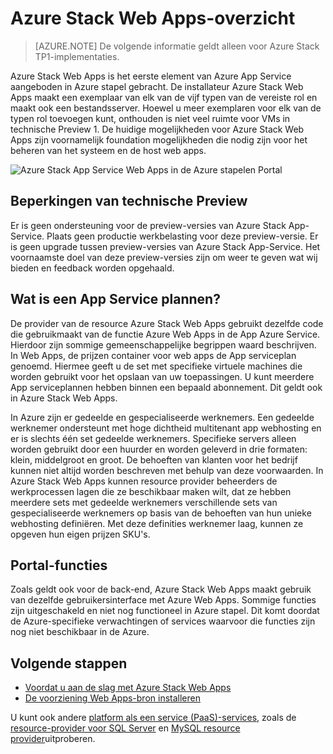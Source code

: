 <properties
    pageTitle="Azure Stack Web Apps-overzicht | Microsoft Azure"
    description="Overzicht van Web Apps in Azure stapel"
    services="azure-stack"
    documentationCenter=""
    authors="apwestgarth"
    manager="stefsch"
    editor=""/>

<tags
    ms.service="azure-stack"
    ms.workload="app-service"
    ms.tgt_pltfrm="na"
    ms.devlang="na"
    ms.topic="article"
    ms.date="09/26/2016"
    ms.author="anwestg"/>
    
# <a name="azure-stack-web-apps-overview"></a>Azure Stack Web Apps-overzicht
    
> [AZURE.NOTE] De volgende informatie geldt alleen voor Azure Stack TP1-implementaties.

Azure Stack Web Apps is het eerste element van Azure App Service aangeboden in Azure stapel gebracht. De installateur Azure Stack Web Apps maakt een exemplaar van elk van de vijf typen van de vereiste rol en maakt ook een bestandsserver. Hoewel u meer exemplaren voor elk van de typen rol toevoegen kunt, onthouden is niet veel ruimte voor VMs in technische Preview 1. De huidige mogelijkheden voor Azure Stack Web Apps zijn voornamelijk foundation mogelijkheden die nodig zijn voor het beheren van het systeem en de host web apps.

![Azure Stack App Service Web Apps in de Azure stapelen Portal][1]

## <a name="limitations-of-the-technical-preview"></a>Beperkingen van technische Preview

Er is geen ondersteuning voor de preview-versies van Azure Stack App-Service. Plaats geen productie werkbelasting voor deze preview-versie. Er is geen upgrade tussen preview-versies van Azure Stack App-Service. Het voornaamste doel van deze preview-versies zijn om weer te geven wat wij bieden en feedback worden opgehaald. 

## <a name="what-is-an-app-service-plan"></a>Wat is een App Service plannen?

De provider van de resource Azure Stack Web Apps gebruikt dezelfde code die gebruikmaakt van de functie Azure Web Apps in de App Azure Service. Hierdoor zijn sommige gemeenschappelijke begrippen waard beschrijven. In Web Apps, de prijzen container voor web apps de App serviceplan genoemd. Hiermee geeft u de set met specifieke virtuele machines die worden gebruikt voor het opslaan van uw toepassingen. U kunt meerdere App serviceplannen hebben binnen een bepaald abonnement. Dit geldt ook in Azure Stack Web Apps. 

In Azure zijn er gedeelde en gespecialiseerde werknemers. Een gedeelde werknemer ondersteunt met hoge dichtheid multitenant app webhosting en er is slechts één set gedeelde werknemers. Specifieke servers alleen worden gebruikt door een huurder en worden geleverd in drie formaten: klein, middelgroot en groot. De behoeften van klanten voor het bedrijf kunnen niet altijd worden beschreven met behulp van deze voorwaarden. In Azure Stack Web Apps kunnen resource provider beheerders de werkprocessen lagen die ze beschikbaar maken wilt, dat ze hebben meerdere sets met gedeelde werknemers verschillende sets van gespecialiseerde werknemers op basis van de behoeften van hun unieke webhosting definiëren. Met deze definities werknemer laag, kunnen ze opgeven hun eigen prijzen SKU's.

## <a name="portal-features"></a>Portal-functies

Zoals geldt ook voor de back-end, Azure Stack Web Apps maakt gebruik van dezelfde gebruikersinterface met Azure Web Apps. Sommige functies zijn uitgeschakeld en niet nog functioneel in Azure stapel. Dit komt doordat de Azure-specifieke verwachtingen of services waarvoor die functies zijn nog niet beschikbaar in de Azure. 

## <a name="next-steps"></a>Volgende stappen

- [Voordat u aan de slag met Azure Stack Web Apps](azure-stack-webapps-before-you-get-started.md)
- [De voorziening Web Apps-bron installeren](azure-stack-webapps-deploy.md)

U kunt ook andere [platform als een service (PaaS)-services](azure-stack-tools-paas-services.md), zoals de [resource-provider voor SQL Server](azure-stack-sql-rp-deploy-short.md) en [MySQL resource provider](azure-stack-mysql-rp-deploy-short.md)uitproberen.

<!--Image references-->
[1]: ./media/azure-stack-webapps-overview/AppService_Portal.png
